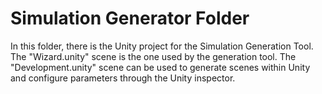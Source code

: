 # Simulation Generator Folder

In this folder, there is the Unity project for the Simulation Generation Tool. The "Wizard.unity" scene is the one used by the generation tool. The "Development.unity" scene can be used to generate scenes within Unity and configure parameters through the Unity inspector. 